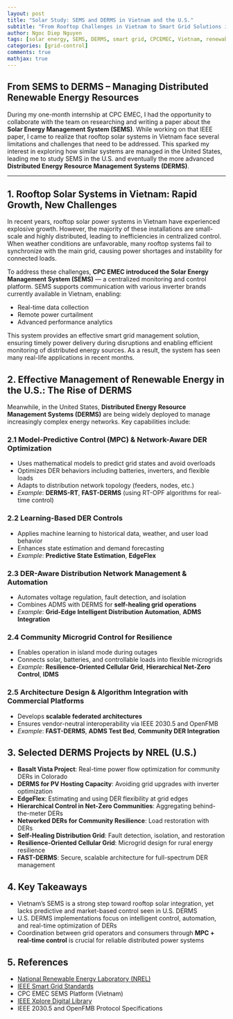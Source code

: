 ```yaml
---
layout: post
title: "Solar Study: SEMS and DERMS in Vietnam and the U.S."
subtitle: "From Rooftop Challenges in Vietnam to Smart Grid Solutions in the U.S."
author: Ngoc Diep Nguyen
tags: [solar energy, SEMS, DERMS, smart grid, CPCEMEC, Vietnam, renewable energy]
categories: [grid-control]
comments: true
mathjax: true
---
```


## From SEMS to DERMS – Managing Distributed Renewable Energy Resources 

During my one-month internship at CPC EMEC, I had the opportunity to collaborate with the team on researching and writing a paper about the **Solar Energy Management System (SEMS)**. While working on that IEEE paper, I came to realize that rooftop solar systems in Vietnam face several limitations and challenges that need to be addressed. This sparked my interest in exploring how similar systems are managed in the United States, leading me to study SEMS in the U.S. and eventually the more advanced **Distributed Energy Resource Management Systems (DERMS)**.

---

## 1. Rooftop Solar Systems in Vietnam: Rapid Growth, New Challenges

In recent years, rooftop solar power systems in Vietnam have experienced explosive growth. However, the majority of these installations are small-scale and highly distributed, leading to inefficiencies in centralized control. When weather conditions are unfavorable, many rooftop systems fail to synchronize with the main grid, causing power shortages and instability for connected loads.

To address these challenges, **CPC EMEC introduced the Solar Energy Management System (SEMS)** — a centralized monitoring and control platform. SEMS supports communication with various inverter brands currently available in Vietnam, enabling:

- Real-time data collection  
- Remote power curtailment  
- Advanced performance analytics  

This system provides an effective smart grid management solution, ensuring timely power delivery during disruptions and enabling efficient monitoring of distributed energy sources. As a result, the system has seen many real-life applications in recent months.

## 2. Effective Management of Renewable Energy in the U.S.: The Rise of DERMS

Meanwhile, in the United States, **Distributed Energy Resource Management Systems (DERMS)** are being widely deployed to manage increasingly complex energy networks. Key capabilities include:

### 2.1 Model-Predictive Control (MPC) & Network-Aware DER Optimization
- Uses mathematical models to predict grid states and avoid overloads  
- Optimizes DER behaviors including batteries, inverters, and flexible loads  
- Adapts to distribution network topology (feeders, nodes, etc.)  
- _Example_: **DERMS-RT**, **FAST-DERMS** (using RT-OPF algorithms for real-time control)

### 2.2 Learning-Based DER Controls
- Applies machine learning to historical data, weather, and user load behavior  
- Enhances state estimation and demand forecasting  
- _Example_: **Predictive State Estimation**, **EdgeFlex**

### 2.3 DER-Aware Distribution Network Management & Automation
- Automates voltage regulation, fault detection, and isolation  
- Combines ADMS with DERMS for **self-healing grid operations**  
- _Example_: **Grid-Edge Intelligent Distribution Automation**, **ADMS Integration**

### 2.4 Community Microgrid Control for Resilience
- Enables operation in island mode during outages  
- Connects solar, batteries, and controllable loads into flexible microgrids  
- _Example_: **Resilience-Oriented Cellular Grid**, **Hierarchical Net-Zero Control**, **IDMS**

### 2.5 Architecture Design & Algorithm Integration with Commercial Platforms
- Develops **scalable federated architectures**  
- Ensures vendor-neutral interoperability via IEEE 2030.5 and OpenFMB  
- _Example_: **FAST-DERMS**, **ADMS Test Bed**, **Community DER Integration**

## 3. Selected DERMS Projects by NREL (U.S.)

- **Basalt Vista Project**: Real-time power flow optimization for community DERs in Colorado  
- **DERMS for PV Hosting Capacity**: Avoiding grid upgrades with inverter optimization  
- **EdgeFlex**: Estimating and using DER flexibility at grid edges  
- **Hierarchical Control in Net-Zero Communities**: Aggregating behind-the-meter DERs  
- **Networked DERs for Community Resilience**: Load restoration with DERs  
- **Self-Healing Distribution Grid**: Fault detection, isolation, and restoration  
- **Resilience-Oriented Cellular Grid**: Microgrid design for rural energy resilience  
- **FAST-DERMS**: Secure, scalable architecture for full-spectrum DER management

## 4. Key Takeaways

- Vietnam’s SEMS is a strong step toward rooftop solar integration, yet lacks predictive and market-based control seen in U.S. DERMS  
- U.S. DERMS implementations focus on intelligent control, automation, and real-time optimization of DERs  
- Coordination between grid operators and consumers through **MPC + real-time control** is crucial for reliable distributed power systems  

## 5. References

- [National Renewable Energy Laboratory (NREL)](https://www.nrel.gov)  
- [IEEE Smart Grid Standards](https://smartgrid.ieee.org)  
- CPC EMEC SEMS Platform (Vietnam)  
- [IEEE Xplore Digital Library](https://ieeexplore.ieee.org)  
- IEEE 2030.5 and OpenFMB Protocol Specifications  
